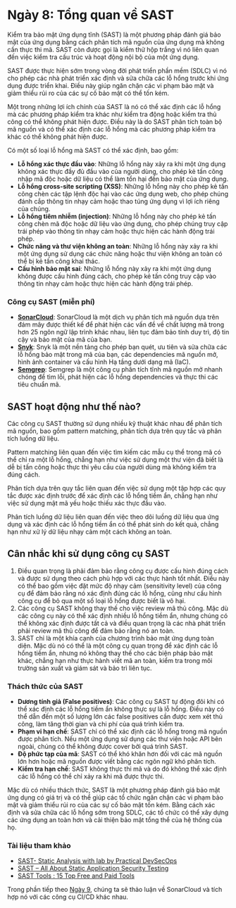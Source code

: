 # Ngày 8: Tổng quan về SAST

Kiểm tra bảo mật ứng dụng tĩnh (SAST) là một phương pháp đánh giá bảo mật của ứng dụng bằng cách phân tích mã nguồn của ứng dụng mà không cần thực thi mã. SAST còn được gọi là kiểm thử hộp trắng vì nó liên quan đến việc kiểm tra cấu trúc và hoạt động nội bộ của một ứng dụng.

SAST được thực hiện sớm trong vòng đời phát triển phần mềm (SDLC) vì nó cho phép các nhà phát triển xác định và sửa chữa các lỗ hổng trước khi ứng dụng được triển khai. Điều này giúp ngăn chặn các vi phạm bảo mật và giảm thiểu rủi ro của các sự cố bảo mật có thể tốn kém.

Một trong những lợi ích chính của SAST là nó có thể xác định các lỗ hổng mà các phương pháp kiểm tra khác như kiểm tra động hoặc kiểm tra thủ công có thể không phát hiện được. Điều này là do SAST phân tích toàn bộ mã nguồn và có thể xác định các lỗ hổng mà các phương pháp kiểm tra khác có thể không phát hiện được.

Có một số loại lỗ hổng mà SAST có thể xác định, bao gồm:

- **Lỗ hổng xác thực đầu vào**: Những lỗ hổng này xảy ra khi một ứng dụng không xác thực đầy đủ đầu vào của người dùng, cho phép kẻ tấn công nhập mã độc hoặc dữ liệu có thể làm tổn hại đến bảo mật của ứng dụng.
- **Lỗ hổng cross-site scripting (XSS)**: Những lỗ hổng này cho phép kẻ tấn công chèn các tập lệnh độc hại vào các ứng dụng web, cho phép chúng đánh cắp thông tin nhạy cảm hoặc thao túng ứng dụng vì lợi ích riêng của chúng.
- **Lỗ hổng tiêm nhiễm (injection)**: Những lỗ hổng này cho phép kẻ tấn công chèn mã độc hoặc dữ liệu vào ứng dụng, cho phép chúng truy cập trái phép vào thông tin nhạy cảm hoặc thực hiện các hành động trái phép.
- **Chức năng và thư viện không an toàn**: Những lỗ hổng này xảy ra khi một ứng dụng sử dụng các chức năng hoặc thư viện không an toàn có thể bị kẻ tấn công khai thác.
- **Cấu hình bảo mật sai**: Những lỗ hổng này xảy ra khi một ứng dụng không được cấu hình đúng cách, cho phép kẻ tấn công truy cập vào thông tin nhạy cảm hoặc thực hiện các hành động trái phép.

### Công cụ SAST (miễn phí)

- **[SonarCloud](https://www.sonarsource.com/products/sonarcloud/)**: SonarCloud là một dịch vụ phân tích mã nguồn dựa trên đám mây được thiết kế để phát hiện các vấn đề về chất lượng mã trong hơn 25 ngôn ngữ lập trình khác nhau, liên tục đảm bảo tính duy trì, độ tin cậy và bảo mật của mã của bạn.
- **[Snyk](https://snyk.io/)**: Snyk là một nền tảng cho phép bạn quét, ưu tiên và sửa chữa các lỗ hổng bảo mật trong mã của bạn, các dependencies mã nguồn mở, hình ảnh container và cấu hình Hạ tầng dưới dạng mã (IaC).
- **[Semgrep](https://semgrep.dev/)**: Semgrep là một công cụ phân tích tĩnh mã nguồn mở nhanh chóng để tìm lỗi, phát hiện các lỗ hổng dependencies và thực thi các tiêu chuẩn mã.

## SAST hoạt động như thế nào?

Các công cụ SAST thường sử dụng nhiều kỹ thuật khác nhau để phân tích mã nguồn, bao gồm pattern matching, phân tích dựa trên quy tắc và phân tích luồng dữ liệu.

Pattern matching liên quan đến việc tìm kiếm các mẫu cụ thể trong mã có thể chỉ ra một lỗ hổng, chẳng hạn như việc sử dụng một thư viện đã biết là dễ bị tấn công hoặc thực thi yêu cầu của người dùng mà không kiểm tra đúng cách.

Phân tích dựa trên quy tắc liên quan đến việc sử dụng một tập hợp các quy tắc được xác định trước để xác định các lỗ hổng tiềm ẩn, chẳng hạn như việc sử dụng mật mã yếu hoặc thiếu xác thực đầu vào.

Phân tích luồng dữ liệu liên quan đến việc theo dõi luồng dữ liệu qua ứng dụng và xác định các lỗ hổng tiềm ẩn có thể phát sinh do kết quả, chẳng hạn như xử lý dữ liệu nhạy cảm một cách không an toàn.

## Cân nhắc khi sử dụng công cụ SAST

1. Điều quan trọng là phải đảm bảo rằng công cụ được cấu hình đúng cách và được sử dụng theo cách phù hợp với các thực hành tốt nhất. Điều này có thể bao gồm việc đặt mức độ nhạy cảm (sensitivity level) của công cụ để đảm bảo rằng nó xác định đúng các lỗ hổng, cũng như cấu hình công cụ để bỏ qua một số loại lỗ hổng được biết là vô hại.
2. Các công cụ SAST không thay thế cho việc review mã thủ công. Mặc dù các công cụ này có thể xác định nhiều lỗ hổng tiềm ẩn, nhưng chúng có thể không xác định được tất cả và điều quan trọng là các nhà phát triển phải review mã thủ công để đảm bảo rằng nó an toàn.
3. SAST chỉ là một khía cạnh của chương trình bảo mật ứng dụng toàn diện. Mặc dù nó có thể là một công cụ quan trọng để xác định các lỗ hổng tiềm ẩn, nhưng nó không thay thế cho các biện pháp bảo mật khác, chẳng hạn như thực hành viết mã an toàn, kiểm tra trong môi trường sản xuất và giám sát và bảo trì liên tục.

### Thách thức của SAST

- **Dương tính giả (False positives)**: Các công cụ SAST tự động đôi khi có thể xác định các lỗ hổng tiềm ẩn không thực sự là lỗ hổng. Điều này có thể dẫn đến một số lượng lớn các false positives cần được xem xét thủ công, làm tăng thời gian và chi phí của quá trình kiểm tra.
- **Phạm vi hạn chế**: SAST chỉ có thể xác định các lỗ hổng trong mã nguồn được phân tích. Nếu một ứng dụng sử dụng các thư viện hoặc API bên ngoài, chúng có thể không được cover bởi quá trình SAST.
- **Độ phức tạp của mã**: SAST có thể khó khăn hơn đối với các mã nguồn lớn hơn hoặc mã nguồn được viết bằng các ngôn ngữ khó phân tích.
- **Kiểm tra hạn chế**: SAST không thực thi mã và do đó không thể xác định các lỗ hổng có thể chỉ xảy ra khi mã được thực thi.

Mặc dù có nhiều thách thức, SAST là một phương pháp đánh giá bảo mật ứng dụng có giá trị và có thể giúp các tổ chức ngăn chặn các vi phạm bảo mật và giảm thiểu rủi ro của các sự cố bảo mật tốn kém. Bằng cách xác định và sửa chữa các lỗ hổng sớm trong SDLC, các tổ chức có thể xây dựng các ứng dụng an toàn hơn và cải thiện bảo mật tổng thể của hệ thống của họ.

### Tài liệu tham khảo

- [SAST- Static Analysis with lab by Practical DevSecOps](https://www.youtube.com/watch?v=h37zp5g5tO4)
- [SAST – All About Static Application Security Testing](https://www.mend.io/resources/blog/sast-static-application-security-testing/)
- [SAST Tools : 15 Top Free and Paid Tools](https://www.appsecsanta.com/sast-tools)

Trong phần tiếp theo [Ngày 9](day09.md), chúng ta sẽ thảo luận về SonarCloud và tích hợp nó với các công cụ CI/CD khác nhau.
